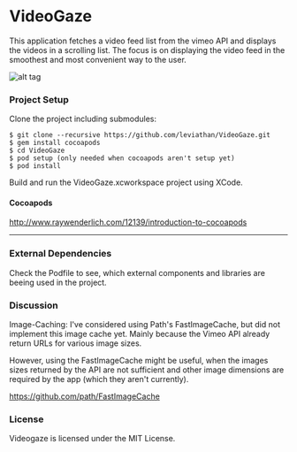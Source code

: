 VideoGaze
====================

This application fetches a video feed list from the vimeo API and displays the videos in a scrolling list.
The focus is on displaying the video feed in the smoothest and most convenient way to the user.

![alt tag](https://raw.github.com/leviathan/VideoGaze/master/Video_Gaze.png)

### Project Setup

Clone the project including submodules:

    $ git clone --recursive https://github.com/leviathan/VideoGaze.git
    $ gem install cocoapods
    $ cd VideoGaze
    $ pod setup (only needed when cocoapods aren't setup yet)
    $ pod install

Build and run the VideoGaze.xcworkspace project using XCode.

#### Cocoapods

http://www.raywenderlich.com/12139/introduction-to-cocoapods

***

### External Dependencies

Check the Podfile to see, which external components and libraries are beeing used in the project.

### Discussion

Image-Caching: I've considered using Path's FastImageCache, but did not implement this image cache yet. Mainly because the Vimeo API already return URLs for various image sizes.

However, using the FastImageCache might be useful, when the images sizes returned by the API are not sufficient and other image dimensions are required by the app (which they aren't currently).

https://github.com/path/FastImageCache

### License

Videogaze is licensed under the MIT License.


